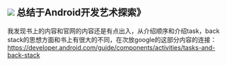 ![](https://upload-images.jianshu.io/upload_images/7177220-9750c552a41da7e5.png?imageMogr2/auto-orient/strip%7CimageView2/2/w/1240)
总结于Android开发艺术探索》
---
我发现书上的内容和官网的内容还是有点出入，从介绍顺序和介绍task，back stack的思想方面和书上有很大的不同，在次放google的这部分内容的连接：https://developer.android.com/guide/components/activities/tasks-and-back-stack
